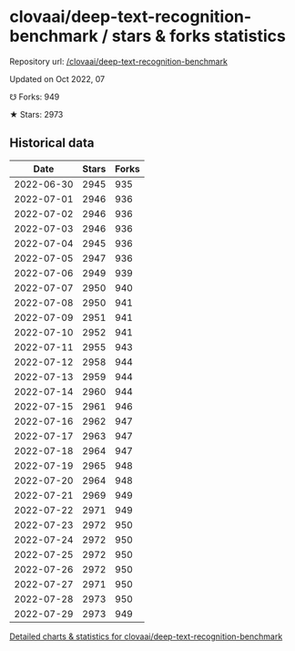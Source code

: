 # clovaai/deep-text-recognition-benchmark / stars & forks statistics

Repository url: [/clovaai/deep-text-recognition-benchmark](https://github.com/clovaai/deep-text-recognition-benchmark)

Updated on Oct 2022, 07

☋ Forks: 949

★ Stars: 2973

## Historical data
| Date | Stars | Forks |
|------|-------|-------|
| 2022-06-30 | 2945 | 935 | 
| 2022-07-01 | 2946 | 936 | 
| 2022-07-02 | 2946 | 936 | 
| 2022-07-03 | 2946 | 936 | 
| 2022-07-04 | 2945 | 936 | 
| 2022-07-05 | 2947 | 936 | 
| 2022-07-06 | 2949 | 939 | 
| 2022-07-07 | 2950 | 940 | 
| 2022-07-08 | 2950 | 941 | 
| 2022-07-09 | 2951 | 941 | 
| 2022-07-10 | 2952 | 941 | 
| 2022-07-11 | 2955 | 943 | 
| 2022-07-12 | 2958 | 944 | 
| 2022-07-13 | 2959 | 944 | 
| 2022-07-14 | 2960 | 944 | 
| 2022-07-15 | 2961 | 946 | 
| 2022-07-16 | 2962 | 947 | 
| 2022-07-17 | 2963 | 947 | 
| 2022-07-18 | 2964 | 947 | 
| 2022-07-19 | 2965 | 948 | 
| 2022-07-20 | 2964 | 948 | 
| 2022-07-21 | 2969 | 949 | 
| 2022-07-22 | 2971 | 949 | 
| 2022-07-23 | 2972 | 950 | 
| 2022-07-24 | 2972 | 950 | 
| 2022-07-25 | 2972 | 950 | 
| 2022-07-26 | 2972 | 950 | 
| 2022-07-27 | 2971 | 950 | 
| 2022-07-28 | 2973 | 950 | 
| 2022-07-29 | 2973 | 949 | 


[Detailed charts & statistics for clovaai/deep-text-recognition-benchmark](https://reviewgithub.com/rep/clovaai/deep-text-recognition-benchmark)
